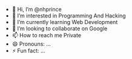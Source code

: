 - 👋 Hi, I’m @nhprince
- 👀 I’m interested in Programming And Hacking 
- 🌱 I’m currently learning Web Development 
- 💞️ I’m looking to collaborate on Google
- 📫 How to reach me Private
- 😄 Pronouns: ...
- ⚡ Fun fact: ...

<!---
nhprince/nhprince is a ✨ special ✨ repository because its `README.md` (this file) appears on your GitHub profile.
You can click the Preview link to take a look at your changes.
--->
